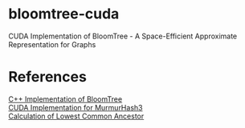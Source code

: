 # bloomtree-cuda
CUDA Implementation of BloomTree - A Space-Efficient Approximate Representation for Graphs 

# References
[C++ Implementation of BloomTree](https://github.com/Kavitha-G/bloomtree) <br>
[CUDA Implementation for MurmurHash3](https://github.com/armon/cuda-hll) <br>
[Calculation of Lowest Common Ancestor](https://www.researchgate.net/publication/295186423_Properties_of_the_Lowest_Common_Ancestor_in_a_Complete_Binary_Tree)
